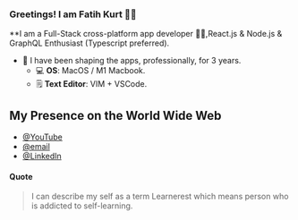 ### Greetings! I am Fatih Kurt 👋🏻 

**I am a Full-Stack cross-platform app developer 👨🏻‍,React.js & Node.js  & GraphQL Enthusiast (Typescript preferred). 

- :toolbox: I have been shaping the apps, professionally, for  3  years.
  - 💻 **OS**: MacOS / M1 Macbook.
  - 🗒️ **Text Editor**: VIM + VSCode.

## My Presence on the World Wide Web

- [@YouTube](https://www.youtube.com/channel/UCDyFIpOt_mOYvT_scc1MzcQ)
- [@email](mailto:fatihkurt387@gmail.com)
- [@LinkedIn](https://www.linkedin.com/in/fatih-kurt-55573a197/)

#### Quote

<blockquote> 
	I can describe my self as a term Learnerest which means person who is addicted to self-learning.
</blockquote>

 
